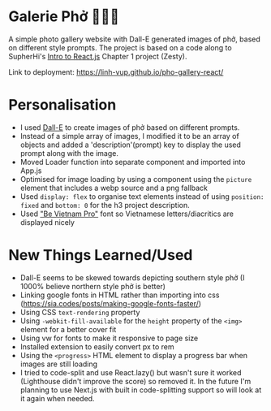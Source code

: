 # Galerie Phở 🍜🇻🇳

A simple photo gallery website with Dall-E generated images of phở, based on different style prompts. The project is based on a code along to SupherHi's [Intro to React.js](https://www.superhi.com/courses/intro-to-react-javascript) Chapter 1 project (Zesty).

Link to deployment: https://linh-vup.github.io/pho-gallery-react/

# Personalisation

- I used [Dall-E](https://openai.com/product/dall-e-2) to create images of phở based on different prompts.
- Instead of a simple array of images, I modified it to be an array of objects and added a 'description'(prompt) key to display the used prompt along with the image.
- Moved Loader function into separate component and imported into App.js
- Optimised for image loading by using a component using the `picture` element that includes a webp source and a png fallback
- Used `display: flex` to organise text elements instead of using `position: fixed` and `bottom: 0` for the h3 project description.
- Used ["Be Vietnam Pro"](https://fonts.google.com/specimen/Be+Vietnam+Pro) font so Vietnamese letters/diacritics are displayed nicely

# New Things Learned/Used

- Dall-E seems to be skewed towards depicting southern style phở (I 1000% believe northern style phở is better)
- Linking google fonts in HTML rather than importing into css (https://sia.codes/posts/making-google-fonts-faster/)
- Using CSS `text-rendering` property
- Using `-webkit-fill-available` for the `height` property of the `<img>` element for a better cover fit
- Using vw for fonts to make it responsive to page size
- Installed extension to easily convert px to rem
- Using the `<progress>` HTML element to display a progress bar when images are still loading
- I tried to code-split and use React.lazy() but wasn't sure it worked (Lighthouse didn't improve the score) so removed it. In the future I'm planning to use Next.js with built in code-splitting support so will look at it again when needed.
